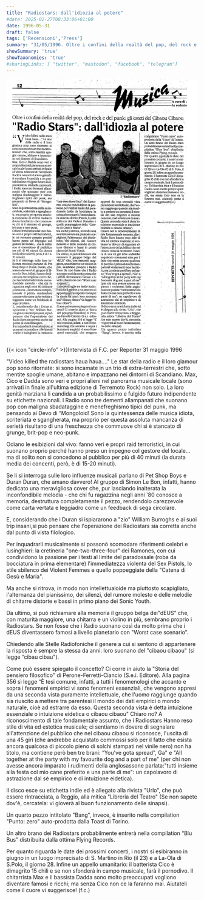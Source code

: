 ```yaml
---
title: "Radiostars: dall'idiozia al potere"
#date: 2025-02-27T08:33:06+01:00
date: 1996-05-31
draft: false
tags: ['Recensioni','Press']
summary: "31/05/1996. Oltre i confini della realtà del pop, del rock e del punk: gli esteti del Cibaou-Cibaou. Intervista di F.C. per Reporter."
showSummary: 'true'
showTaxonomies: 'true'
#sharingLinks: [ "twitter", "mastodon", "facebook", "telegram"]
---
```

![Articolo](featured.png)

{{< icon "circle-info" >}}Intervista di F.C. per Reporter 31 maggio 1996


"Video killed the radiostars haua haua...." Le star della radio e il loro glamour pop sono ritornate: si sono incamate in un trio di extra-terrestri che, sotto mentite spoglie umane, abitano e impazzano nei dintorni di Scandiano. Max, Cico e Dadda sono veri e propri alieni nel panorama musicale locale (sono arrivati in finale all'ultima edizione di Terremoto Rock) non solo. La loro genità marziana li candida a un probabilissimo e fulgido futuro indipendente su etichette nazionali. I Radio sono tre dementi allampanati che suonano pop con maligna sbadataggine e menefreghismo tipici del punk, ma pensando ai Devo di “Mongoloid!
Sono la quintessenza delle musica idiota, scriteriata e sgangherata, ma proprio per questa assoluta mancanza di serietà risultano di una freschezza che commuove chi si è stancato di grunge, brit-pop e neo-punk.

Odiano le esibizioni dal vivo: fanno veri e propri raid terroristici, in cui suonano proprio perché hanno preso un impegno col gestore del locale... ma di solito non si concedono al pubblico per più di 40 minuti (la durata media dei concenti, però, è di 15-20 minuti).

Se li si interroga sulle loro influenze musicali parlano di Pet Shop Boys e Duran Duran, che
amano davvero! Al gruppo di Simon Le Bon, infatti, hanno dedicato una meravigliosa cover che,
pur lasciando inalterata la inconfondibile melodia - che chi fu ragazzina negli anni '80 conosce a memoria, destruttura completamente il pezzo, rendendolo carezzevole come carta vertata e
leggiadro come un feedback di sega circolare.

E, considerando che i Duran si ispiararono a "zio" William Burroghs e ai suoi trip insani,si può
pensare che l'operazione dei Radiostars sia corretta anche dal punto di vista filologico.

Per inquadrarli musicalmente si possonò scomodare riferimenti celebri e lusinghieri: la cretineria "one-two-three-four" dei Ramones, con cui condividono la passione per i testi al limite del paradossale (roba da bocciatura in prima elementare) l'immediatezza violenta del Sex Pistols, lo stile sbilenco dei Violent Femmes e quello poppeggiate della "Catena di Gesù e Maria".

Ma anche si ritrova, in modo non intellettualoide ma piuttosto scapigliato, l'alternanza del pianissimo, dei silenzi, del rumore molesto e delle melodie di chitarre distorte e bassi in primo piano dei Sonic Youth.

Da ultimo, si può richiamare alla memoria il gruppo belga dei"dEUS" che, con maturità maggiore, una chitarra e un violino in più, sembrano proprio i Radiostars. Se non fosse che i Radio suonano così da molto prima che i dEUS diventassero famosi a livello planetario con "Worst case scenario".

Chiedendo alle Stelle Radiofoniche il genere a cui si sentono di appartenere la risposta è sempre la stessa da anni: loro suonano del "cibaou cibaou" (si legge “cibau cibau").

Come può essere spiegato il concetto? Ci corre in aiuto la "Storia del pensiero filosofico" di Perone-Ferretti-Ciancio (S.e.i. Editore). Alla pagina 356 sì legge “È tesi comune, infatti, a tutti i fenomenologi che accanto e sopra i fenomeni empirici vi sono fenomeni essenziali, che vengono appresi da una seconda vista puramente intellettuale, che l'uomo raggiunge quando sia riuscito a mettere tra parentesi il mondo dei dati empirici o mondo naturale, cioè ad estrarre da esso. Questa seconda vista è detta intuizione essenziale o intuizione eidetica o cibaou cibaou"
Chiaro no? A riconoscimento di tale fondamentale assunto, che i Radiostars Hanno reso stile di
vita ed estetica musicale; ci sentiamo in dovere di segnalare all'attenzione del pubblico che nel cibaou cibaou si riconosce, l'uscita di una 45 giri (che andrebbe acquistato commossi solò per il fatto che esista ancora qualcosa di piccolo pieno di solchi stampati nel vinile nero) non ha titolo, ma contiene però ben tre brani: “You've gota spread", Ga" e "All together at the party with my favourite dog and a part of me" (per chi non avesse ancora imparato i rudimenti della anglosassone parlata:"tutti insieme alla festa col mio cane preferito e una parte di me": un capolavoro di astrazione dal sè empirico e di intuizione eidetica).

Il disco esce su etichetta indie ed è allegato alla rivista "Urlo", che può essere rintracciata, a Reggio, alla mitica "Libreria del Teatro" (Se non sapete dov'è, cercatela: vi gioverà al buon funzionamento delle sinapsi).

Un quarto pezzo intitolato "Bang", invece, è inserito nella compilation "Punto: zero" auto-prodotta dalla Toast di Torino.

Un altro brano dei Radiostars probabilmente entrerà nella compilation “Blu Bus” distribuita dalla ottima Flying Records.

Per quanto riguarda le date dei prossimi concerti, i nostri si esibiranno in giugno in un luogo
imprecisato di S. Martino in Rio (il 23) e a La-Ola di S.Polo, il giorno 28. Infine un appello umanitario: il batterista Cico è dimagrito 15 chili e se non sfonderà in campo musicale, farà il pornodivo. Il chitarrista Max e il bassista Dadda sono molto preoccupati vogliono diventare famosi e ricchi; ma senza Cico non ce la faranno mai. Aiutateli come il cuore vi suggerisce! (f.c.)

